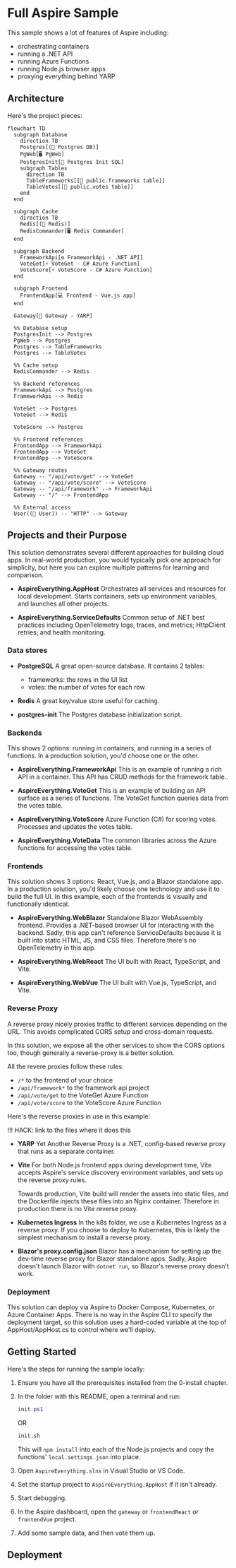 Full Aspire Sample
==================

This sample shows a lot of features of Aspire including:

- orchestrating containers
- running a .NET API
- running Azure Functions
- running Node.js browser apps
- proxying everything behind YARP


Architecture
------------

Here's the project pieces:

```mermaid
flowchart TD
  subgraph Database
    direction TB
    Postgres[(🐘 Postgres DB)]
    PgWeb[🖥️ PgWeb]
    PostgresInit[📄 Postgres Init SQL]
    subgraph Tables
      direction TB
      TableFrameworks[[🧱 public.frameworks table]]
      TableVotes[[🧱 public.votes table]]
    end
  end

  subgraph Cache
    direction TB
    Redis[(🧠 Redis)]
    RedisCommander[🖥️ Redis Commander]
  end

  subgraph Backend
    FrameworkApi[⚙️ FrameworkApi - .NET API]
    VoteGet[⚡ VoteGet - C# Azure Function]
    VoteScore[⚡ VoteScore - C# Azure Function]
  end

  subgraph Frontend
    FrontendApp[💻 Frontend - Vue.js app]
  end

  Gateway[🔀 Gateway - YARP]

  %% Database setup
  PostgresInit --> Postgres
  PgWeb --> Postgres
  Postgres --> TableFrameworks
  Postgres --> TableVotes

  %% Cache setup
  RedisCommander --> Redis

  %% Backend references
  FrameworkApi --> Postgres
  FrameworkApi --> Redis

  VoteGet --> Postgres
  VoteGet --> Redis

  VoteScore --> Postgres

  %% Frontend references
  FrontendApp --> FrameworkApi
  FrontendApp --> VoteGet
  FrontendApp --> VoteScore

  %% Gateway routes
  Gateway -- "/api/vote/get" --> VoteGet
  Gateway -- "/api/vote/score" --> VoteScore
  Gateway -- "/api/framework" --> FrameworkApi
  Gateway -- "/" --> FrontendApp

  %% External access
  User((👤 User)) -- "HTTP" --> Gateway
```


Projects and their Purpose
--------------------------

This solution demonstrates several different approaches for building cloud apps. In real-world production, you would typically pick one approach for simplicity, but here you can explore multiple patterns for learning and comparison.

- **AspireEverything.AppHost**
  Orchestrates all services and resources for local development. Starts containers, sets up environment variables, and launches all other projects.

- **AspireEverything.ServiceDefaults**
  Common setup of .NET best practices including OpenTelemetry logs, traces, and metrics; HttpClient retries; and health monitoring.

### Data stores

- **PostgreSQL**
  A great open-source database.  It contains 2 tables:

  - frameworks: the rows in the UI list
  - votes: the number of votes for each row

- **Redis**
  A great key/value store useful for caching.

- **postgres-init**
  The Postgres database initialization script.

### Backends

This shows 2 options: running in containers, and running in a series of functions.  In a production solution, you'd choose one or the other.

- **AspireEverything.FrameworkApi**
  This is an example of running a rich API in a container.  This API has CRUD methods for the framework table..

- **AspireEverything.VoteGet**
  This is an example of building an API surface as a series of functions.  The VoteGet function queries data from the votes table.

- **AspireEverything.VoteScore**
  Azure Function (C#) for scoring votes. Processes and updates the votes table.

- **AspireEverything.VoteData**
  The common libraries across the Azure functions for accessing the votes table.

### Frontends

This solution shows 3 options: React, Vue.js, and a Blazor standalone app.  In a production solution, you'd likely choose one technology and use it to build the full UI.  In this example, each of the frontends is visually and functionally identical.

- **AspireEverything.WebBlazor**
  Standalone Blazor WebAssembly frontend. Provides a .NET-based browser UI for interacting with the backend.  Sadly, this app can't reference ServiceDefaults because it is built into static HTML, JS, and CSS files.  Therefore there's no OpenTelemetry in this app.

- **AspireEverything.WebReact**
  The UI built with React, TypeScript, and Vite.

- **AspireEverything.WebVue**
  The UI built with Vue.js, TypeScript, and Vite.

### Reverse Proxy

A reverse proxy nicely proxies traffic to different services depending on the URL.  This avoids complicated CORS setup and cross-domain requests.

In this solution, we expose all the other services to show the CORS options too, though generally a reverse-proxy is a better solution.

All the revere proxies follow these rules:

- `/*` to the frontend of your choice
- `/api/framework*` to the framework api project
- `/api/vote/get` to the VoteGet Azure Function
- `/api/vote/score` to the VoteScore Azure Function

Here's the reverse proxies in use in this example:

!!! HACK: link to the files where it does this

- **YARP**
  Yet Another Reverse Proxy is a .NET, config-based reverse proxy that runs as a separate container.

- **Vite**
  For both Node.js frontend apps during development time, Vite accepts Aspire's service discovery environment variables, and sets up the reverse proxy rules.

  Towards production, Vite build will render the assets into static files, and the Dockerfile injects these files into an Nginx container.  Therefore in production there is no Vite reverse proxy.

- **Kubernetes Ingress**
  In the k8s folder, we use a Kubernetes Ingress as a reverse proxy.  If you choose to deploy to Kubernetes, this is likely the simplest mechanism to install a reverse proxy.

- **Blazor's proxy.config.json**
  Blazor has a mechanism for setting up the dev-time reverse proxy for Blazor standalone apps.  Sadly, Aspire doesn't launch Blazor with `dotnet run`, so Blazor's reverse proxy doesn't work.


### Deployment

This solution can deploy via Aspire to Docker Compose, Kubernetes, or Azure Container Apps.  There is no way in the Aspire CLI to specify the deployment target, so this solution uses a hard-coded variable at the top of AppHost/AppHost.cs to control where we'll deploy.

Getting Started
---------------

Here's the steps for running the sample locally:

1. Ensure you have all the prerequisites installed from the 0-install chapter.

2. In the folder with this README, open a terminal and run:

   ```PowerShell
   init.ps1
   ```

   OR

   ```sh
   init.sh
   ```

   This will `npm install` into each of the Node.js projects and copy the functions' `local.settings.json` into place.

3. Open `AspireEverything.slnx` in Visual Studio or VS Code.

4. Set the startup project to `AspireEverything.AppHost` if it isn't already.

5. Start debugging.

6. In the Aspire dashboard, open the `gateway` or `frontendReact` or `frontendVue` project.

7. Add some sample data, and then vote them up.


Deployment
----------


